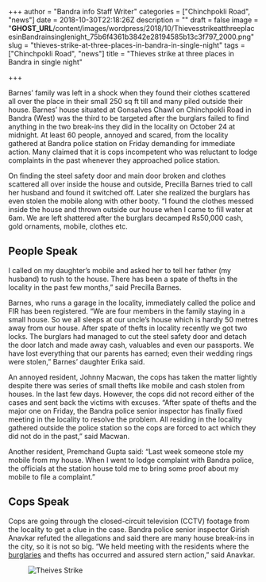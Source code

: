 +++
author = "Bandra info Staff Writer"
categories = ["Chinchpokli Road", "news"]
date = 2018-10-30T22:18:26Z
description = ""
draft = false
image = "__GHOST_URL__/content/images/wordpress/2018/10/ThievesstrikeatthreeplacesinBandrainsinglenight_75b6f4361b3842e28194585b13c3f797_2000.png"
slug = "thieves-strike-at-three-places-in-bandra-in-single-night"
tags = ["Chinchpokli Road", "news"]
title = "Thieves strike at three places in Bandra in single night"

+++


<p>Barnes’ family was left in a shock when they found their clothes scattered all over the place in their small 250 sq ft till and many piled outside their house. Barnes’ house situated at Gonsalves Chawl on Chinchpokli Road in Bandra (West) was the third to be targeted after the burglars failed to find anything in the two break-ins they did in the locality on October 24 at midnight. At least 60 people, annoyed and scared, from the locality gathered at Bandra police station on Friday demanding for immediate action. Many claimed that it is cops incompetent who was reluctant to lodge complaints in the past whenever they approached police station.</p>
<p>On finding the steel safety door and main door broken and clothes scattered all over inside the house and outside, Precilla Barnes tried to call her husband and found it switched off. Later she realized the burglars has even stolen the mobile along with other booty. “I found the clothes messed inside the house and thrown outside our house when I came to fill water at 6am. We are left shattered after the burglars decamped Rs50,000 cash, gold ornaments, mobile, clothes etc.</p>
<h2>People Speak</h2>
<p>I called on my daughter’s mobile and asked her to tell her father (my husband) to rush to the house. There has been a spate of thefts in the locality in the past few months,” said Precilla Barnes.</p>
<p>Barnes, who runs a garage in the locality, immediately called the police and FIR has been registered. “We are four members in the family staying in a small house. So we all sleeps at our uncle’s house which is hardly 50 metres away from our house. After spate of thefts in locality recently we got two locks. The burglars had managed to cut the steel safety door and detach the door latch and made away cash, valuables and even our passports. We have lost everything that our parents has earned; even their wedding rings were stolen,” Barnes’ daughter Erika said.</p>
<p>An annoyed resident, Johnny Macwan, the cops has taken the matter lightly despite there was series of small thefts like mobile and cash stolen from houses. In the last few days. However, the cops did not record either of the cases and sent back the victims with excuses. “After spate of thefts and the major one on Friday, the Bandra police senior inspector has finally fixed meeting in the locality to resolve the problem. All residing in the locality gathered outside the police station so the cops are forced to act which they did not do in the past,” said Macwan.</p>
<p>Another resident, Premchand Gupta said: “Last week someone stole my mobile from my house. When I went to lodge complaint with Bandra police, the officials at the station house told me to bring some proof about my mobile to file a complaint.”</p>
<h2>Cops Speak</h2>
<p>Cops are going through the closed-circuit television (CCTV) footage from the locality to get a clue in the case. Bandra police senior inspector Girish Anavkar refuted the allegations and said there are many house break-ins in the city, so it is not so big. “We held meeting with the residents where the <a target="_blank" href="https://timesofindia.indiatimes.com/city/mumbai/burglars-strike-at-three-houses-in-bandra-chawl/articleshow/66387420.cms">burglaries</a> and thefts has occurred and assured stern action,” said Anavkar.</p>
<figure class="image regular"><picture style=""><source srcset="https://d2ijz6o5xay1xq.cloudfront.net/account_4266/ThievesstrikeatthreeplacesinBandrainsinglenight_816bf2a76124ce522f10e763d9055b17_800.png 1x" media="(max-width: 768px)"><source srcset="https://d2ijz6o5xay1xq.cloudfront.net/account_4266/ThievesstrikeatthreeplacesinBandrainsinglenight_816bf2a76124ce522f10e763d9055b17_800.png 1x" media="(min-width: 769px)"><img style="" alt="Theives Strike" src="https://i2.wp.com/d2ijz6o5xay1xq.cloudfront.net/account_4266/ThievesstrikeatthreeplacesinBandrainsinglenight_816bf2a76124ce522f10e763d9055b17_800.png?w=850&#038;ssl=1" data-recalc-dims="1"></picture></figure>
<p><!-- strchf script --><script>        if(window.strchfSettings === undefined) window.strchfSettings = {};    window.strchfSettings.stats = {url: "https://urban-wiz.storychief.io/thieves-strike-at-three-places-in-bandra-in-single-night?id=1664828907&type=2",title: "Thieves strike at three places in Bandra in single night",id: "5898643e-cb57-4197-adf1-22d855b8bf1d"};            (function(d, s, id) {      var js, sjs = d.getElementsByTagName(s)[0];      if (d.getElementById(id)) {window.strchf.update(); return;}      js = d.createElement(s); js.id = id;      js.src = "https://d37oebn0w9ir6a.cloudfront.net/scripts/v0/strchf.js";      js.async = true;      sjs.parentNode.insertBefore(js, sjs);    }(document, 'script', 'storychief-jssdk'))    </script><!-- End strchf script --></p>



